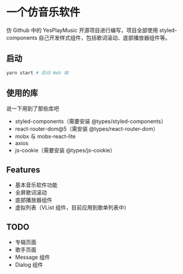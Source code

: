 # 一个仿音乐软件

仿 Github 中的 YesPlayMusic 开源项目进行编写，项目全部使用 styled-components 自己开发样式组件，包括歌词滚动、底部播放器组件等。

## 启动

```bash
yarn start # 启动 Web 端
```

## 使用的库

说一下用到了那些库吧

- styled-components（需要安装 @types/styled-components）
- react-router-dom@5（需安装 @types/react-router-dom）
- mobx 与 mobx-react-lite
- axios
- js-cookie（需要安装 @types/js-cookie）
<!-- - dayjs -->
## Features

- 基本音乐软件功能
- 全屏歌词滚动
- 底部播放器组件
- 虚拟列表（VList 组件，目前应用到歌单列表中）

## TODO

- 专辑页面
- 歌手页面
- Message 组件
- Dialog 组件
